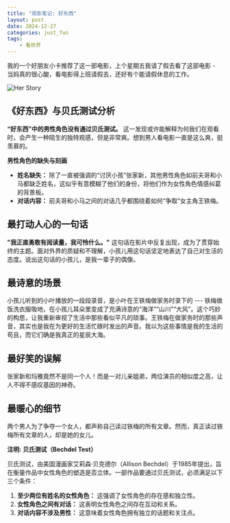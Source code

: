```yaml
---
title: "观影笔记: 好东西"
layout: post
date: 2024-12-27
categories: just_fun
tags:
    - 看世界
---
```



我的一个好朋友小卡推荐了这一部电影，上个星期五我请了假去看了这部电影 - 当妈真的很心酸，看电影得上班请假去，还好有个能请假休息的工作。

<img src="https://zh.wikipedia.org/zh-cn/%E5%A5%BD%E4%B8%9C%8A5%BF#/media/File:Her_Story.jpg" alt="Her Story">


## 《好东西》与贝氏测试分析

**“好东西”中的男性角色没有通过贝氏测试。** 这一发现或许能解释为何我们在观看时，会产生一种陌生的独特观感，但是非常爽。想到男人看电影一直是这么爽，挺羡慕的。

**男性角色的缺失与刻画**

* **姓名缺失：** 除了一直被强调的“讨厌小孩”张家新，其他男性角色如前夫哥和小马都缺乏姓名，这似乎有意模糊了他们的身份，将他们作为女性角色情感纠葛的背景板。
* **对话内容：** 前夫哥和小马之间的对话几乎都围绕着如何“争取”女主角王铁梅。


## 最打动人心的一句话

**"我正直勇敢有阅读量，我可怜什么。"** 这句话在影片中反复出现，成为了贯穿始终的主题。面对外界的质疑和不理解，小孩儿用这句话坚定地表达了自己对生活的态度。说出这句话的小孩儿，是我一辈子的偶像。

## 最诗意的场景

小孩儿听到的小叶播放的一段段录音，是小叶在王铁梅做家务时录下的 --- 铁梅做饭洗衣服吸地，在小孩儿耳朵里变成了充满诗意的“海洋”“山川”“大风”。这个巧妙的构思，让我重新审视了生活中那些看似平凡的琐事。王铁梅在做家务时的那些声音，其实也是我在为更好的生活忙碌时发出的声音。我以为这些事情是我的生活的苟且，而它们确是我真正的星辰大海。

## 最好笑的误解

张家新和玛雅竟然不是同一个人！而是一对儿亲姐弟，两位演员的相似度之高，让人不得不感叹基因的神奇。

## 最暖心的细节

两个男人为了争夺一个女人，都声称自己读过铁梅的所有文章。然而，真正读过铁梅所有文章的人，却是她的女儿。


**注明:**
**贝氏测试（Bechdel Test）**

贝氏测试，由美国漫画家艾莉森·贝克德尔（Allison Bechdel）于1985年提出，旨在衡量作品中女性角色的塑造是否立体。一部作品要通过贝氏测试，必须满足以下三个条件：

1. **至少两位有姓名的女性角色：** 这强调了女性角色的存在感和独立性。
2. **女性角色之间有对话：** 这表明女性角色之间存在互动和关系。
3. **对话内容不涉及男性：** 这意味着女性角色拥有独立的话题和关注点。





